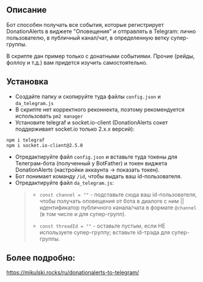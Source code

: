 ## Описание
Бот способен получать все события, которые регистрирует DonationAlerts в виджете "Оповещения" и отправлять в Telegram: лично пользователю, в публичный канал/чат, в определенную ветку супер-группы.<p>
В скрипте дан пример только с донатными событиями. Прочие (рейды, фоллоу и т.д.) вам придется изучить самостоятельно.<p>

## Установка
- Создайте папку и скопируйте туда файлы `config.json` и `da_telegram.js`
- В скрипте нет корректного реконнекта, поэтому рекомендуется использовать `pm2 manager`
- Установите telegraf и socket.io-client (DonationAlerts сокет поддерживает socket.io только 2.x.x версий):
```
npm i telegraf
npm i socket.io-client@2.5.0
```
- Отредактируйте файл `config.json` и вставьте туда токены для Телеграм-бота (полученный у BotFather) и токен виджета DonationAlerts (настройки аккаунта -> показать токен).
- Бот понимает команду `/id`, чтобы выдать ваш id-пользователя.
- Отредактируйте файл `da_telegram.js`:
  > -  `const channel = ""` - подставьте сюда ваш id-пользователя, чтобы получать оповещения от бота в диалоге с ним || идентификатор публичного канала/чата в формате `@channel` (в том числе и для супер-групп). <p>
  >  - `const threadId = ""` - оставьте пустым, если НЕ используете супер-группу; вставьте id-трэда для супер-группы.

## Более подробно:
https://mikulski.rocks/ru/donationalerts-to-telegram/
